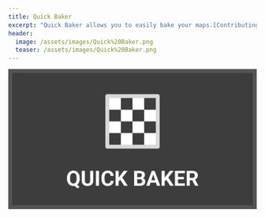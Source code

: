 ```yaml
---
title: Quick Baker
excerpt: "Quick Baker allows you to easily bake your maps.[Contributing]"
header:
  image: /assets/images/Quick%20Baker.png
  teaser: /assets/images/Quick%20Baker.png
---
```


[![Quick Baker](/assets/images/Quick%20Baker.png)](https://blendermarket.com/products/quick-baker)